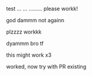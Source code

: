 test ...
...
.........
please workk!

god dammm
not againn

plzzzz workkk

dyammm bro tf

this might work x3

worked, now try with PR existing
